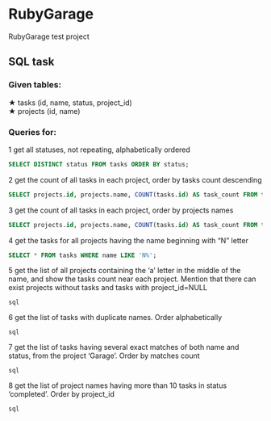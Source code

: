 # RubyGarage
RubyGarage test project
## SQL task
### Given tables:
★ tasks (id, name, status, project_id)<br>
★ projects (id, name)
### Queries for:
1 get all statuses, not repeating, alphabetically ordered
```sql
SELECT DISTINCT status FROM tasks ORDER BY status;
```
2 get the count of all tasks in each project, order by tasks count descending
```sql 
SELECT projects.id, projects.name, COUNT(tasks.id) AS task_count FROM tasks RIGHT JOIN projects ON tasks.project_id = projects.id GROUP BY projects.id ORDER BY task_count DESC
```
3 get the count of all tasks in each project, order by projects names
```sql 
SELECT projects.id, projects.name, COUNT(tasks.id) AS task_count FROM tasks RIGHT JOIN projects ON tasks.project_id = projects.id GROUP BY projects.id ORDER BY projects.name
```
4 get the tasks for all projects having the name beginning with “N” letter
```sql 
SELECT * FROM tasks WHERE name LIKE 'N%';
```
5 get the list of all projects containing the ‘a’ letter in the middle of the name, and show the tasks count near each project. Mention that there can exist projects without tasks and tasks with project_id=NULL
```
sql
```
6 get the list of tasks with duplicate names. Order alphabetically
```
sql
```
7 get the list of tasks having several exact matches of both name and status, from the project ‘Garage’. Order by matches count
```
sql
```
8 get the list of project names having more than 10 tasks in status ‘completed’. Order by project_id
```
sql
```
